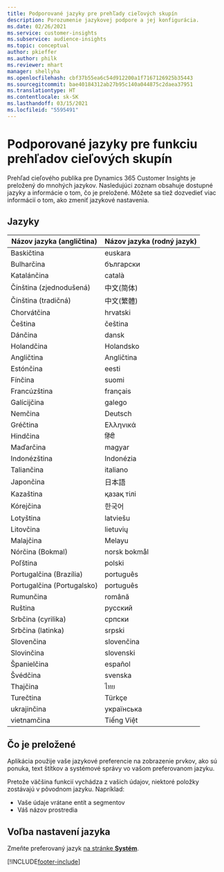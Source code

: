 ```yaml
---
title: Podporované jazyky pre prehľady cieľových skupín
description: Porozumenie jazykovej podpore a jej konfigurácia.
ms.date: 02/26/2021
ms.service: customer-insights
ms.subservice: audience-insights
ms.topic: conceptual
author: pkieffer
ms.author: philk
ms.reviewer: mhart
manager: shellyha
ms.openlocfilehash: cbf37b55ea6c54d912200a1f7167126925b35443
ms.sourcegitcommit: bae40184312ab27b95c140a044875c2daea37951
ms.translationtype: HT
ms.contentlocale: sk-SK
ms.lasthandoff: 03/15/2021
ms.locfileid: "5595491"
---
```

# <a name="supported-languages-for-audience-insights-capability"></a>Podporované jazyky pre funkciu prehľadov cieľových skupín

Prehľad cieľového publika pre Dynamics 365 Customer Insights je preložený do mnohých jazykov. Nasledujúci zoznam obsahuje dostupné jazyky a informácie o tom, čo je preložené. Môžete sa tiež dozvedieť viac informácií o tom, ako zmeniť jazykové nastavenia. 

## <a name="languages"></a>Jazyky

| Názov jazyka (angličtina)|  Názov jazyka (rodný jazyk) |
| ------------- | ------------- |
| Baskičtina | euskara |
| Bulharčina | български |
| Katalánčina | català |
| Čínština (zjednodušená) | 中文(简体) |
| Čínština (tradičná) | 中文(繁體) |
| Chorvátčina | hrvatski |
| Čeština | čeština |
| Dánčina | dansk |
| Holandčina | Holandsko |
| Angličtina | Angličtina |
| Estónčina | eesti |
| Fínčina | suomi |
| Francúzština | français |
| Galícijčina | galego |
| Nemčina | Deutsch |
| Gréčtina | Ελληνικά |
| Hindčina | हिंदी |
| Maďarčina | magyar |
| Indonézština | Indonézia |
| Taliančina | italiano |
| Japončina | 日本語 |
| Kazaština | қазақ тілі |
| Kórejčina | 한국어 |
| Lotyština | latviešu |
| Litovčina | lietuvių |
| Malajčina | Melayu |
| Nórčina (Bokmal) | norsk bokmål |
| Poľština | polski |
| Portugalčina (Brazília) | português |
| Portugalčina (Portugalsko) | português |
| Rumunčina | română |
| Ruština | pусский |
| Srbčina (cyrilika) | српски |
| Srbčina (latinka) | srpski |
| Slovenčina | slovenčina |
| Slovinčina | slovenski |
| Španielčina | español |
| Švédčina | svenska |
| Thajčina | ไทย |
| Turečtina | Türkçe |
| ukrajinčina | українська |
| vietnamčina | Tiếng Việt |

## <a name="whats-translated"></a>Čo je preložené

Aplikácia použije vaše jazykové preferencie na zobrazenie prvkov, ako sú ponuka, text štítkov a systémové správy vo vašom preferovanom jazyku.

Pretože väčšina funkcií vychádza z vašich údajov, niektoré položky zostávajú v pôvodnom jazyku. Napríklad:

- Vaše údaje vrátane entít a segmentov
- Váš názov prostredia

## <a name="choose-your-language-settings"></a>Voľba nastavení jazyka  

Zmeňte preferovaný jazyk [na stránke **Systém**](system.md).


[!INCLUDE[footer-include](../includes/footer-banner.md)]